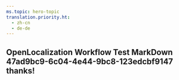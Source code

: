```yaml
---
ms.topic: hero-topic
translation.priority.ht: 
  - zh-cn
  - de-de
---
```

## OpenLocalization Workflow Test MarkDown 47ad9bc9-6c04-4e44-9bc8-123edcbf9147 thanks!
